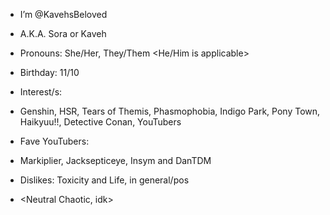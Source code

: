 - I’m @KavehsBeloved
- A.K.A. Sora or Kaveh
- Pronouns: She/Her, They/Them <He/Him is applicable>
- Birthday: 11/10

- Interest/s:
- Genshin, HSR, Tears of Themis, Phasmophobia, Indigo Park, Pony Town, Haikyuu!!, Detective Conan, YouTubers
- Fave YouTubers:
- Markiplier, Jacksepticeye, Insym and DanTDM
- Dislikes: Toxicity and Life, in general/pos
- <Neutral Chaotic, idk>



<!---
KavehsBeloved/KavehsBeloved is a ✨ special ✨ repository because its `README.md` (this file) appears on your GitHub profile.
You can click the Preview link to take a look at your changes.
--->
